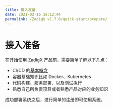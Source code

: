 ```yaml
---
title: 接入准备
date: 2021-03-16 18:12:44
permalink: /ZadigX v1.7.0/quick-start/prepare/
---
```

# 接入准备

在开始使用 ZadigX 产品前，需要简单了解以下几点：

 - CI/CD 的[基本概念](https://www.redhat.com/zh/topics/devops/what-is-ci-cd)
 - 容器基础知识比如 Docker、Kubernetes
 - 代码构建、服务部署、以及测试执行
 - 熟悉自己所负责项目或者熟悉产品对应的业务知识

成功部署系统之后，进行简单的注册即可使用系统。

